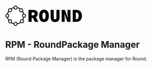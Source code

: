 ![round_logo](../img/round_logo.png)

# RPM - RoundPackage Manager
RPM (Round Package Manager) is the package manager for Round.

